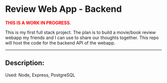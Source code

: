 # Review Web App - Backend
<span style="color:red; font-weight:bold">THIS IS A WORK IN PROGRESS</span>.

This is my first full stack project.  The plan is to build a movie/book review webapp my friends and I can use to share our thoughts together.  This repo will host the code for the backend API of the webapp. 

---

## Description:

Used: Node, Express, PostgreSQL

